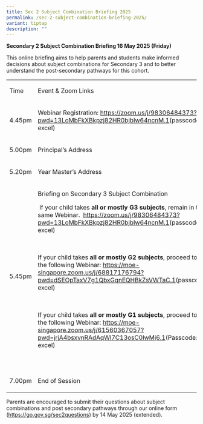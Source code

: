 ```yaml
---
title: Sec 2 Subject Combination Briefing 2025
permalink: /sec-2-subject-combination-briefing-2025/
variant: tiptap
description: ""
---
```

<p><strong>Secondary 2 Subject Combination Briefing 16 May 2025 (Friday)</strong>
</p>
<p>This online briefing aims to help parents and students make informed decisions
about subject combinations for Secondary 3 and to better understand the
post-secondary pathways for this cohort.</p>
<table style="minWidth: 50px">
<colgroup>
<col>
<col>
</colgroup>
<tbody>
<tr>
<td rowspan="1" colspan="1">
<p>Time</p>
</td>
<td rowspan="1" colspan="1">
<p>Event &amp; Zoom Links</p>
</td>
</tr>
<tr>
<td rowspan="1" colspan="1">
<p>4.45pm</p>
</td>
<td rowspan="1" colspan="1">
<p>Webinar Registration: <a href="https://zoom.us/j/98306484373?pwd=13LoMbFkXBkpzj82HR0bjblw64ncnM.1" rel="noopener noreferrer nofollow" target="_blank">https://zoom.us/j/98306484373?pwd=13LoMbFkXBkpzj82HR0bjblw64ncnM.1</a>(passcode:
excel)</p>
</td>
</tr>
<tr>
<td rowspan="1" colspan="1">
<p>5.00pm</p>
</td>
<td rowspan="1" colspan="1">
<p>Principal’s Address</p>
</td>
</tr>
<tr>
<td rowspan="1" colspan="1">
<p>5.20pm</p>
</td>
<td rowspan="1" colspan="1">
<p>Year Master’s Address</p>
</td>
</tr>
<tr>
<td rowspan="1" colspan="1">
<p>5.45pm</p>
</td>
<td rowspan="1" colspan="1">
<p>Briefing on Secondary 3 Subject Combination</p>
<p></p>
<p>&nbsp;If your child takes <strong>all or mostly G3 subjects</strong>, remain
in the same Webinar.&nbsp; <a href="https://zoom.us/j/98306484373?pwd=13LoMbFkXBkpzj82HR0bjblw64ncnM.1" rel="noopener noreferrer nofollow" target="_blank">https://zoom.us/j/98306484373?pwd=13LoMbFkXBkpzj82HR0bjblw64ncnM.1</a>(passcode:
excel)</p>
<p>&nbsp;</p>
<p>If your child takes <strong>all or mostly G2 subjects</strong>, proceed
to the following Webinar: <a href="https://moe-singapore.zoom.us/j/68817176794?pwd=dSEOpTaxV7g1QbxGqnEQHBkZsVWTaC.1" rel="noopener noreferrer nofollow" target="_blank">https://moe-singapore.zoom.us/j/68817176794?pwd=dSEOpTaxV7g1QbxGqnEQHBkZsVWTaC.1</a>(passcode:
excel)</p>
<p>&nbsp;</p>
<p>If your child takes <strong>all or mostly G1 subjects</strong>, proceed
to the following Webinar: <a href="https://moe-singapore.zoom.us/j/61560367057?pwd=jrjA4bsxvnRAdAqWl7C13osC0lwMj6.1" rel="noopener noreferrer nofollow" target="_blank">https://moe-singapore.zoom.us/j/61560367057?pwd=jrjA4bsxvnRAdAqWl7C13osC0lwMj6.1</a>(Passcode:
excel)</p>
<p>&nbsp;</p>
</td>
</tr>
<tr>
<td rowspan="1" colspan="1">
<p>7.00pm</p>
</td>
<td rowspan="1" colspan="1">
<p>End of Session</p>
</td>
</tr>
</tbody>
</table>
<p></p>
<p>Parents are encouraged to submit their questions about subject combinations
and post secondary pathways through our online form (<a href="https://go.gov.sg/sec2questions" rel="noopener noreferrer nofollow" target="_blank"><u>https://go.gov.sg/sec2questions</u></a>)
by 14 May 2025 (extended).</p>